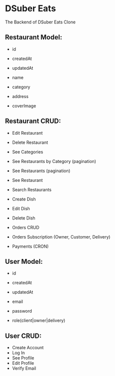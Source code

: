 # DSuber Eats

The Backend of DSuber Eats Clone

## Restaurant Model:

- id
- createdAt
- updatedAt

- name
- category
- address
- coverImage

## Restaurant CRUD:

- Edit Restaurant
- Delete Restaurant

- See Categories
- See Restaurants by Category (pagination)
- See Restaurants (pagination)
- See Restaurant
- Search Restaurants

- Create Dish
- Edit Dish
- Delete Dish

- Orders CRUD
- Orders Subscription (Owner, Customer, Delivery)

- Payments (CRON)

## User Model:

- id
- createdAt
- updatedAt

- email
- password
- role(client|owner|delivery)

## User CRUD:

- Create Account
- Log In
- See Profile
- Edit Profile
- Verify Email